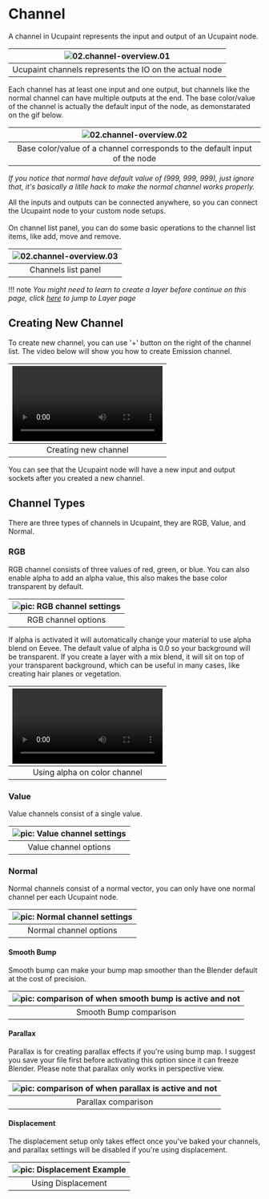 # Channel

A channel in Ucupaint represents the input and output of an Ucupaint node. 

|![02.channel-overview.01](source/02.channel-overview.01.png)|
|:--:|
|Ucupaint channels represents the IO on the actual node| {align=center}

Each channel has at least one input and one output, but channels like the normal channel can have multiple outputs at the end. The base color/value of the channel is actually the default input of the node, as demonstarated on the gif below.

|![02.channel-overview.02](source/02.channel-overview.02.gif)|
|:--:|
|Base color/value of a channel corresponds to the default input of the node| {align=center}

*If you notice that normal have default value of (999, 999, 999), just ignore that, it's basically a litlle hack to make the normal channel works properly.* 

All the inputs and outputs can be connected anywhere, so you can connect the Ucupaint node to your custom node setups.
<br/>
<br/>
On channel list panel, you can do some basic operations to the channel list items, like add, move and remove.

|![02.channel-overview.03](source/02.channel-overview.03.png)|
|:--:|
|Channels list panel| {align=center}

!!! note
    *You might need to learn to create a layer before continue on this page, click [here](../01.02.layer/#creating-new-layer-quick-guide) to jump to Layer page*

## Creating New Channel

To create new channel, you can use '+' button on the right of the channel list. The video below will show you how to create Emission channel.

<!-- TEMP OLD TEXT: You can create new channel by using the + button on the right of the chanels list, it will gives you channel type options, which are RGB, Value, and Normal.
For demonstration, let's try to create new channel that connect to emission socket on the principled bsdf.
Now the popup appears, if you already decided to connect it to principled bsdf, you don't have to manually name the channel, just choose emission on the dropdown, it will automatically set the name of your channel, and if you click ok, it will also connect the sockets. -->

|![type:video](source/02.channel-overview.04.mp4)|
|:--:|
|Creating new channel| {align=center, width=100%}

You can see that the Ucupaint node will have a new input and output sockets after you created a new channel.

## Channel Types
There are three types of channels in Ucupaint, they are RGB, Value, and Normal.

### RGB
RGB channel consists of three values of red, green, or blue. You can also enable alpha to add an alpha value, this also makes the base color transparent by default.

|![pic: RGB channel settings](source/02.channel.05.png)|
|:--:|
|RGB channel options| {align=center}

If alpha is activated it will automatically change your material to use alpha blend on Eevee. The default value of alpha is 0.0 so your background will be transparent.
If you create a layer with a mix blend, it will sit on top of your transparent background, which can be useful in many cases, like creating hair planes or vegetation.

|![type:video](source/02.channel.06.mp4)|
|:--:|
|Using alpha on color channel| {align=center}

### Value
Value channels consist of a single value.

|![pic: Value channel settings](source/02.channel.07.png)|
|:--:|
|Value channel options| {align=center}

### Normal
Normal channels consist of a normal vector, you can only have one normal channel per each Ucupaint node.

|![pic: Normal channel settings](source/02.channel.08.png)|
|:--:|
|Normal channel options| {align=center}

#### Smooth Bump
Smooth bump can make your bump map smoother than the Blender default at the cost of precision.

|![pic: comparison of when smooth bump is active and not](source/02.channel.09.png)|
|:--:|
|Smooth Bump comparison| {align=center}

#### Parallax
Parallax is for creating parallax effects if you're using bump map. I suggest you save your file first before activating this option since it can freeze Blender. Please note that parallax only works in perspective view.

|![pic: comparison of when parallax is active and not](source/02.channel.10.png)|
|:--:|
|Parallax comparison| {align=center}


#### Displacement
The displacement setup only takes effect once you've baked your channels, and parallax settings will be disabled if you're using displacement.
<!-- Need more explanation -->

|![pic: Displacement Example](source/02.channel.11.png)|
|:--:|
|Using Displacement| {align=center}

